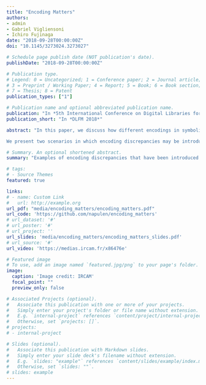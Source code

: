```yaml
---
title: "Encoding Matters"
authors:
- admin
- Gabriel Vigliensoni
- Ichiro Fujinaga
date: "2018-09-28T00:00:00Z"
doi: "10.1145/3273024.3273027"

# Schedule page publish date (NOT publication's date).
publishDate: "2018-09-28T00:00:00Z"

# Publication type.
# Legend: 0 = Uncategorized; 1 = Conference paper; 2 = Journal article;
# 3 = Preprint / Working Paper; 4 = Report; 5 = Book; 6 = Book section;
# 7 = Thesis; 8 = Patent
publication_types: ["1"]

# Publication name and optional abbreviated publication name.
publication: "In *5th International Conference on Digital Libraries for Musicology*."
publication_short: "In *DLFM 2018*"

abstract: "In this paper, we discuss how different encodings in symbolic music files can have consequences for music analysis, where a truthful representation, not only of the musical score, but of the semantics of the music, can change the results of music analysis tools. We introduce a series of examples in which different encodings effectively modify the content of two---apparently equivalent---symbolic music files. These examples have been obtained from comparing three different encodings of a string quartet movement by Ludwig van Beethoven.

We present two scenarios in which encoding discrepancies may be introduced. In the first scenario, they have been introduced during the encoding of the symbolic music file by either the music notation software or the human encoder. The discrepancies introduced in this scenario are typically difficult to notice because they are visually identical to an accurate encoding. In the second scenario, the discrepancies have been introduced during the translation of the original file into other symbolic formats. In this scenario, the discrepancies may be related to propagating errors in the original encoding or to an erroneous translation of certain attributes of the musical content. Finally, we discuss the possibility of using the examples provided here for the mitigation of some of these discrepancies in the future."

# Summary. An optional shortened abstract.
summary: "Examples of encoding discrepancies that have been introduced either during the encoding of the symbolic music files or during the translation of the original file into other symbolic formats."

# tags:
# - Source Themes
featured: true

links:
# - name: Custom Link
#   url: http://example.org
url_pdf: "media/encoding_matters/encoding_matters.pdf"
url_code: 'https://github.com/napulen/encoding_matters'
# url_dataset: '#'
# url_poster: '#'
# url_project: ''
url_slides: 'media/encoding_matters/encoding_matters_slides.pdf'
# url_source: '#'
url_video: 'https://medias.ircam.fr/x86476e'

# Featured image
# To use, add an image named `featured.jpg/png` to your page's folder. 
image:
  caption: 'Image credit: IRCAM'
  focal_point: ""
  preview_only: false

# Associated Projects (optional).
#   Associate this publication with one or more of your projects.
#   Simply enter your project's folder or file name without extension.
#   E.g. `internal-project` references `content/project/internal-project/index.md`.
#   Otherwise, set `projects: []`.
# projects:
# - internal-project

# Slides (optional).
#   Associate this publication with Markdown slides.
#   Simply enter your slide deck's filename without extension.
#   E.g. `slides: "example"` references `content/slides/example/index.md`.
#   Otherwise, set `slides: ""`.
# slides: example
---
```


